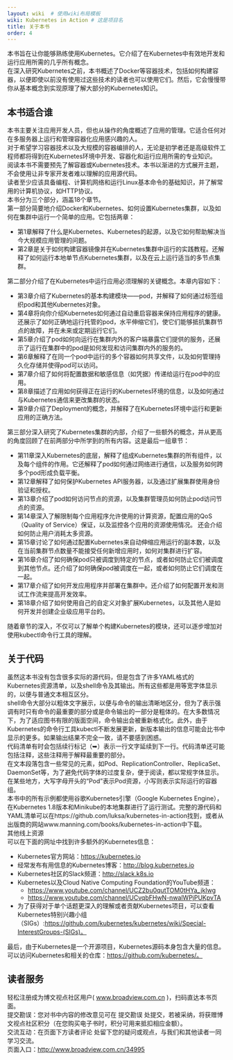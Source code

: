 ```yaml
---
layout: wiki  # 使用wiki布局模板
wiki: Kubernetes in Action # 这是项目名
title: 关于本书
order: 4
---
```

本书旨在让你能够熟练使用Kubernetes。它介绍了在Kubernetes中有效地开发和运行应用所需的几乎所有概念。<br>
在深入研究Kubernetes之前，本书概述了Docker等容器技术，包括如何构建容器，以便即使以前没有使用过这些技术的读者也可以使用它们。然后，它会慢慢带你从基本概念到实现原理了解大部分的Kubernetes知识。
## 本书适合谁
本书主要关注应用开发人员，但也从操作的角度概述了应用的管理。它适合任何对在多服务器上运行和管理容器化应用感兴趣的人。<br>
对于希望学习容器技术以及大规模的容器编排的人，无论是初学者还是高级软件工程师都将得到在Kubernetes环境中开发、容器化和运行应用所需的专业知识。<br>
阅读本书不需要预先了解容器或Kubernetes技术。本书以渐进的方式展开主题，不会使用让非专家开发者难以理解的应用源代码。<br>
读者至少应该具备编程、计算机网络和运行Linux基本命令的基础知识，并了解常用的计算机协议，如HTTP协议。<br>
本书分为三个部分，涵盖18个章节。<br>
第一部分简要地介绍Docker和Kubernetes、如何设置Kubernetes集群，以及如何在集群中运行一个简单的应用。它包括两章：
- 第1章解释了什么是Kubernetes、Kubernetes的起源，以及它如何帮助解决当今大规模应用管理的问题。
- 第2章是关于如何构建容器镜像并在Kubernetes集群中运行的实践教程。还解释了如何运行本地单节点Kubernetes集群，以及在云上运行适当的多节点集群。

第二部分介绍了在Kubernetes中运行应用必须理解的关键概念。本章内容如下：
- 第3章介绍了Kubernetes的基本构建模块——pod，并解释了如何通过标签组织pod和其他Kubernetes对象。
- 第4章将向你介绍Kubernetes如何通过自动重启容器来保持应用程序的健康。还展示了如何正确地运行托管的pod，水平伸缩它们，使它们能够抵抗集群节点的故障，并在未来或定期运行它们。
- 第5章介绍了pod如何向运行在集群内外的客户端暴露它们提供的服务，还展示了运行在集群中的pod是如何发现和访问集群内外的服务的。
- 第6章解释了在同一个pod中运行的多个容器如何共享文件，以及如何管理持久化存储并使得pod可以访问。
- 第7章介绍了如何将配置数据和敏感信息（如凭据）传递给运行在pod中的应用。
- 第8章描述了应用如何获得正在运行的Kubernetes环境的信息，以及如何通过与Kubernetes通信来更改集群的状态。
- 第9章介绍了Deployment的概念，并解释了在Kubernetes环境中运行和更新应用的正确方法。

第三部分深入研究了Kubernetes集群的内部，介绍了一些额外的概念，并从更高的角度回顾了在前两部分中所学到的所有内容。这是最后一组章节：
- 第11章深入Kubernetes的底层，解释了组成Kubernetes集群的所有组件，以及每个组件的作用。它还解释了pod如何通过网络进行通信，以及服务如何跨多个pod形成负载平衡。
- 第12章解释了如何保护Kubernetes API服务器，以及通过扩展集群使用身份验证和授权。
- 第13章介绍了pod如何访问节点的资源，以及集群管理员如何防止pod访问节点的资源。
- 第14章深入了解限制每个应用程序允许使用的计算资源，配置应用的QoS（Quality of Service）保证，以及监控各个应用的资源使用情况。 还会介绍如何防止用户消耗太多资源。
- 第15章讨论了如何通过配置Kubernetes来自动伸缩应用运行的副本数，以及在当前集群节点数量不能接受任何新增应用时，如何对集群进行扩容。
- 第16章介绍了如何确保pod只被调度到特定的节点，或者如何防止它们被调度到其他节点。还介绍了如何确保pod被调度在一起，或者如何防止它们调度在一起。
- 第17章介绍了如何开发应用程序并部署在集群中。还介绍了如何配置开发和测试工作流来提高开发效率。
- 第18章介绍了如何使用自己的自定义对象扩展Kubernetes，以及其他人是如何开发并创建企业级应用平台的。

随着章节的深入，不仅可以了解单个构建Kubernetes的模块，还可以逐步增加对使用kubectl命令行工具的理解。
## 关于代码
虽然这本书没有包含很多实际的源代码，但是包含了许多YAML格式的Kubernetes资源清单，以及shell命令及其输出。所有这些都是用等宽字体显示的，以便与普通文本相互区分。<br>
shell命令大部分以粗体文字展示，以便与命令的输出清晰地区分，但为了表示强调有时只有命令的最重要的部分或是命令输出的一部分是粗体的。在大多数情况下，为了适应图书有限的版面空间，命令输出会被重新格式化。此外，由于Kubernetes的命令行工具kubectl不断发展更新，新版本输出的信息可能会比书中显示的更多。如果输出结果不完全一致，请不要感到困惑。<br>
代码清单有时会包括续行标记（➥）表示一行文字延续到下一行。代码清单还可能包括注释，这些注释用于解释最重要的部分。<br>
在文本段落包含一些常见的元素，如Pod、ReplicationController、ReplicaSet、DaemonSet等，为了避免代码字体的过度复杂，便于阅读，都以常规字体显示。在某些地方，大写字母开头的“Pod”表示Pod资源，小写则表示实际运行的容器组。<br>
本书中的所有示例都使用谷歌Kubernetes引擎（Google Kubernetes Engine），在Kubernetes 1.8版本和Minikube的本地集群进行了运行测试。完整的源代码和YAML清单可以在https://github.com/luksa/kubernetes-in-action找到，或者从出版商的网站www.manning.com/books/kubernetes-in-action中下载。<br>
其他线上资源<br>
可以在下面的网址中找到许多额外的Kubernetes信息：
- Kubernetes官方网站：https://kubernetes.io 
- 经常发布有用信息的Kubernetes博客：http://blog.kubernetes.io 
- Kubernetes社区的Slack频道：http://slack.k8s.io 
- Kubernetes以及Cloud Native Computing Foundation的YouTube频道： 
  - https://www.youtube.com/channel/UCZ2bu0qutTOM0tHYa_jkIwg
  - https://www.youtube.com/channel/UCvqbFHwN-nwalWPjPUKpvTA
- 为了获得对于单个话题更深入的理解或者贡献Kubernetes项目，可以查看Kubernetes特别兴趣小组（SIGs）:https://github.com/kubernetes/kubernetes/wiki/Special-InterestGroups-(SIGs)。

最后，由于Kubernetes是一个开源项目，Kubernetes源码本身包含大量的信息。可以访问Kubernetes和相关的仓库：https://github.com/kubernetes/。
## 读者服务
轻松注册成为博文视点社区用户( www.broadview.com.cn )，扫码直达本书页面。<br>
提交勘误：您对书中内容的修改意见可在 提交勘误 处提交，若被采纳，将获赠博文视点社区积分（在您购买电子书时，积分可用来抵扣相应金额）。<br>
交流互动：在页面下方读者评论 处留下您的疑问或观点，与我们和其他读者一同学习交流。<br>
页面入口：http://www.broadview.com.cn/34995
